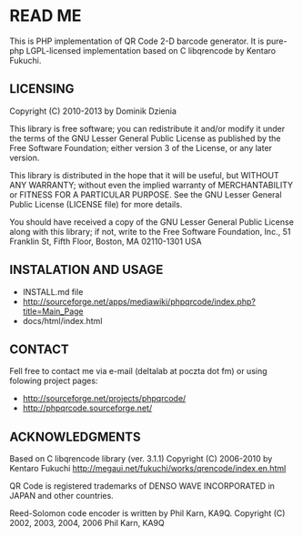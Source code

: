READ ME
=======

This is PHP implementation of QR Code 2-D barcode generator. It is pure-php
LGPL-licensed implementation based on C libqrencode by Kentaro Fukuchi.

## LICENSING ##

Copyright (C) 2010-2013 by Dominik Dzienia

This library is free software; you can redistribute it and/or modify it under
the terms of the GNU Lesser General Public License as published by the Free
Software Foundation; either version 3 of the License, or any later version.

This library is distributed in the hope that it will be useful, but WITHOUT ANY
WARRANTY; without even the implied warranty of MERCHANTABILITY or FITNESS FOR A
PARTICULAR PURPOSE. See the GNU Lesser General Public License (LICENSE file)
for more details.

You should have received a copy of the GNU Lesser General Public License along
with this library; if not, write to the Free Software Foundation, Inc., 51
Franklin St, Fifth Floor, Boston, MA 02110-1301 USA

## INSTALATION AND USAGE ##

 * INSTALL.md file
 * http://sourceforge.net/apps/mediawiki/phpqrcode/index.php?title=Main_Page
 * docs/html/index.html

## CONTACT ##

Fell free to contact me via e-mail (deltalab at poczta dot fm) or using
folowing project pages:

 * http://sourceforge.net/projects/phpqrcode/
 * http://phpqrcode.sourceforge.net/

## ACKNOWLEDGMENTS ##

Based on C libqrencode library (ver. 3.1.1)
Copyright (C) 2006-2010 by Kentaro Fukuchi
http://megaui.net/fukuchi/works/qrencode/index.en.html

QR Code is registered trademarks of DENSO WAVE INCORPORATED in JAPAN and other
countries.

Reed-Solomon code encoder is written by Phil Karn, KA9Q.
Copyright (C) 2002, 2003, 2004, 2006 Phil Karn, KA9Q

